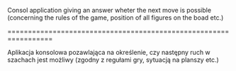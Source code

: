Consol application giving an answer wheter the next move is possible (concerning the rules of the game, position of all figures on the boad etc.)

=================================================================

Aplikacja konsolowa pozawlająca na określenie, czy następny ruch w szachach jest możliwy (zgodny z regułami gry, sytuacją na planszy etc.)
